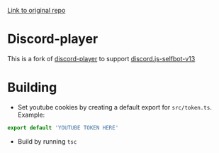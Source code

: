 [Link to original repo](https://github.com/Androz2091/discord-player)

# Discord-player

This is a fork of [discord-player](https://github.com/Androz2091/discord-player) to support [discord.js-selfbot-v13](https://github.com/aiko-chan-ai/discord.js-selfbot-v13)

# Building

- Set youtube cookies by creating a default export for `src/token.ts`. Example:

```ts
export default 'YOUTUBE TOKEN HERE'
```

- Build by running `tsc`
